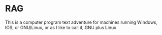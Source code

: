 # RAG
This is a computer program text adventure for machines running Windows, IOS, or GNU/Linux, or as I like to call it, GNU plus Linux

